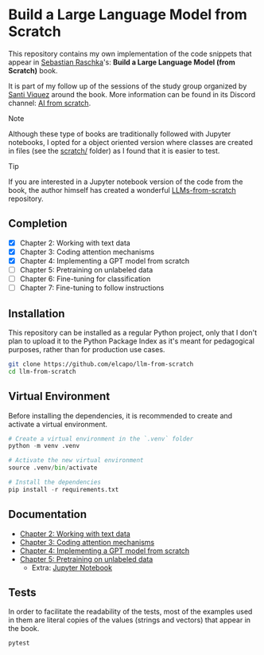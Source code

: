 # Build a Large Language Model from Scratch

This repository contains my own implementation of the code snippets that appear in [Sebastian Raschka](https://github.com/rasbt)'s: **Build a Large Language Model (from Scratch)** book.

It is part of my follow up of the sessions of the study group organized by [Santi Viquez](https://www.santiviquez.com) around the book. More information can be found in its Discord channel: [AI from scratch](https://discord.com/channels/1299408818681286699/).

> [!NOTE]
> Although these type of books are traditionally followed with Jupyter notebooks, I opted for a object oriented version where classes are created in files (see the [scratch/](scratch/) folder) as I found that it is easier to test.

> [!TIP]
> If you are interested in a Jupyter notebook version of the code from the book, the author himself has created a wonderful [LLMs-from-scratch](https://github.com/rasbt/LLMs-from-scratch) repository.

## Completion

- [x] Chapter 2: Working with text data
- [x] Chapter 3: Coding attention mechanisms
- [x] Chapter 4: Implementing a GPT model from scratch
- [ ] Chapter 5: Pretraining on unlabeled data
- [ ] Chapter 6: Fine-tuning for classification
- [ ] Chapter 7: Fine-tuning to follow instructions

## Installation

This repository can be installed as a regular Python project, only that I don't plan to upload it to the Python Package Index as it's meant for pedagogical purposes, rather than for production use cases.

```bash
git clone https://github.com/elcapo/llm-from-scratch
cd llm-from-scratch
```

## Virtual Environment

Before installing the dependencies, it is recommended to create and activate a virtual environment.

```python
# Create a virtual environment in the `.venv` folder
python -m venv .venv

# Activate the new virtual environment
source .venv/bin/activate

# Install the dependencies
pip install -r requirements.txt
```

## Documentation

- [Chapter 2: Working with text data](docs/chapter-2.md)
- [Chapter 3: Coding attention mechanisms](docs/chapter-3.md)
- [Chapter 4: Implementing a GPT model from scratch](docs/chapter-4.md)
- [Chapter 5: Pretraining on unlabeled data](docs/chapter-5.md)
  - Extra: [Jupyter Notebook](chapter-5.ipynb)

## Tests

In order to facilitate the readability of the tests, most of the examples used in them are literal copies of the values (strings and vectors) that appear in the book.

```bash
pytest
```
